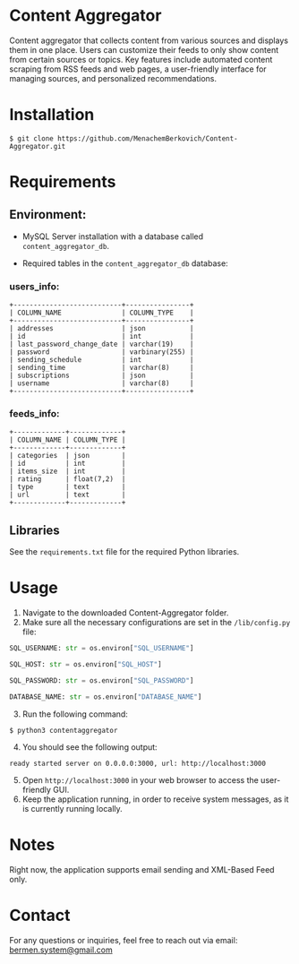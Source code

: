 # Content Aggregator
Content aggregator that collects content from various sources and displays them in one place. Users can customize their feeds to only show content from certain sources or topics. Key features include automated content scraping from RSS feeds and web pages, a user-friendly interface for managing sources, and personalized recommendations.

# Installation
```shell
$ git clone https://github.com/MenachemBerkovich/Content-Aggregator.git
```

# Requirements
## Environment:
- MySQL Server installation with a database called `content_aggregator_db`.

- Required tables in the `content_aggregator_db` database:
### users_info:
```shell
+---------------------------+----------------+
| COLUMN_NAME               | COLUMN_TYPE    |
+---------------------------+----------------+
| addresses                 | json           |
| id                        | int            |
| last_password_change_date | varchar(19)    |
| password                  | varbinary(255) |
| sending_schedule          | int            |
| sending_time              | varchar(8)     |
| subscriptions             | json           |
| username                  | varchar(8)     |
+---------------------------+----------------+
```
### feeds_info:
```shell
+-------------+-------------+
| COLUMN_NAME | COLUMN_TYPE |
+-------------+-------------+
| categories  | json        |
| id          | int         |
| items_size  | int         |
| rating      | float(7,2)  |
| type        | text        |
| url         | text        |
+-------------+-------------+

```
## Libraries
See the ```requirements.txt``` file for the required Python libraries.

# Usage 
1. Navigate to the downloaded Content-Aggregator folder.
2. Make sure all the necessary configurations are set in the ```/lib/config.py``` file:
```python
SQL_USERNAME: str = os.environ["SQL_USERNAME"]

SQL_HOST: str = os.environ["SQL_HOST"]

SQL_PASSWORD: str = os.environ["SQL_PASSWORD"]

DATABASE_NAME: str = os.environ["DATABASE_NAME"]
```
3. Run the following command:
```shell
$ python3 contentaggregator
```
4. You should see the following output:
```shell
ready started server on 0.0.0.0:3000, url: http://localhost:3000
```
5. Open ```http://localhost:3000``` in your web browser to access the user-friendly GUI.
6. Keep the application running, in order to receive system messages, as it is currently running locally.

# Notes
Right now, the application supports email sending and XML-Based Feed only.

# Contact
For any questions or inquiries, feel free to reach out via email: bermen.system@gmail.com
